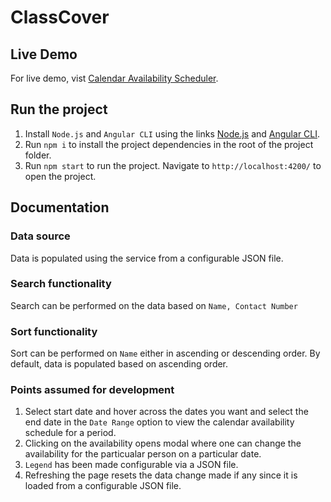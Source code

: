# ClassCover

## Live Demo

For live demo, vist [Calendar Availability Scheduler](http://classcover.vebadesigns.com/).

## Run the project

1. Install `Node.js` and `Angular CLI` using the links [Node.js](https://nodejs.org/en/) and [Angular CLI](https://cli.angular.io/).
2. Run `npm i` to install the project dependencies in the root of the project folder.
3. Run `npm start` to run the project. Navigate to `http://localhost:4200/` to open the project.

## Documentation

### Data source

Data is populated using the service from a configurable JSON file.

### Search functionality

Search can be performed on the data based on `Name, Contact Number`

### Sort functionality

Sort can be performed on `Name` either in ascending or descending order. By default, data is populated based on ascending order.

### Points assumed for development

1. Select start date and hover across the dates you want and select the end date in the `Date Range` option to view the calendar availability schedule for a period.
2. Clicking on the availability opens modal where one can change the availability for the particualar person on a particular date.
3. `Legend` has been made configurable via a JSON file.
4. Refreshing the page resets the data change made if any since it is loaded from a configurable JSON file.
